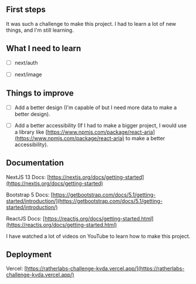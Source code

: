 ## First steps

It was such a challenge to make this project. I had to learn a lot of new things, and I'm still learning.


## What I need to learn

- [ ] next/auth
- [ ] next/image


## Things to improve

- [ ] Add a better design (I'm capable of but I need more data to make a better design).
- [ ] Add a better accessibility (If I had to make a bigger project, I would use a library like [https://www.npmjs.com/package/react-aria](https://www.npmjs.com/package/react-aria) to make a better accessibility).


## Documentation

NextJS 13 Docs: [https://nextjs.org/docs/getting-started](https://nextjs.org/docs/getting-started)

Bootstrap 5 Docs: [https://getbootstrap.com/docs/5.1/getting-started/introduction/](https://getbootstrap.com/docs/5.1/getting-started/introduction/)

ReactJS Docs: [https://reactjs.org/docs/getting-started.html](https://reactjs.org/docs/getting-started.html)

I have watched a lot of videos on YouTube to learn how to make this project.

## Deployment

Vercel: [https://ratherlabs-challenge-kvda.vercel.app/](https://ratherlabs-challenge-kvda.vercel.app/)
